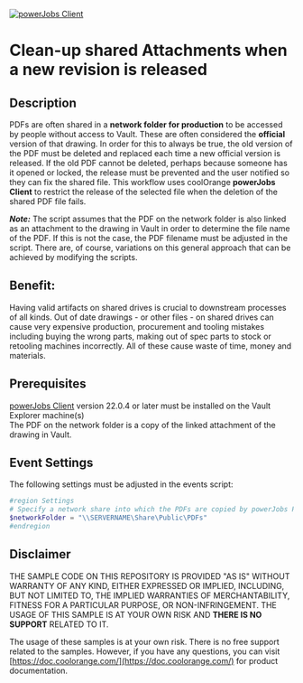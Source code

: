 [![powerJobs Client](https://img.shields.io/badge/powerJobs_Client-24.0.4-orange.svg)](https://www.coolorange.com/powerjobs)

# Clean-up shared Attachments when a new revision is released


## Description
PDFs are often shared in a **network folder for production** to be accessed by people without access to Vault. These are often considered the **official** version of that drawing. In order for this to always be true, the old version of the PDF must be deleted and replaced each time a new official version is released. If the old PDF cannot be deleted, perhaps because someone has it opened or locked, the release must be prevented and the user notified so they can fix the shared file.
This workflow uses coolOrange **powerJobs Client** to restrict the release of the selected file when the deletion of the shared PDF file fails.

***Note:*** The script assumes that the PDF on the network folder is also linked as an attachment to the drawing in Vault in order to determine the file name of the PDF. If this is not the case, the PDF filename must be adjusted in the script. There are, of course, variations on this general approach that can be achieved by modifying the scripts.

## Benefit:
Having valid artifacts on shared drives is crucial to downstream processes of all kinds. Out of date drawings - or other files - on shared drives can cause very expensive production, procurement and tooling mistakes including buying the wrong parts, making out of spec parts to stock or retooling machines incorrectly. All of these cause waste of time, money and materials.

## Prerequisites
[powerJobs Client](https://www.coolorange.com/powerjobs) version 22.0.4 or later must be installed on the Vault Explorer machine(s)  
The PDF on the network folder is a copy of the linked attachment of the drawing in Vault.

## Event Settings
The following settings must be adjusted in the events script:

```powershell
#region Settings
# Specify a network share into which the PDFs are copied by powerJobs Processor (e.g. \\SERVERNAME\Share\Public\PDFs\)
$networkFolder = "\\SERVERNAME\Share\Public\PDFs"
#endregion
```

## Disclaimer

THE SAMPLE CODE ON THIS REPOSITORY IS PROVIDED "AS IS" WITHOUT WARRANTY OF ANY KIND, EITHER EXPRESSED OR IMPLIED, INCLUDING, BUT NOT LIMITED TO, THE IMPLIED WARRANTIES OF MERCHANTABILITY, FITNESS FOR A PARTICULAR PURPOSE, OR NON-INFRINGEMENT.
THE USAGE OF THIS SAMPLE IS AT YOUR OWN RISK AND **THERE IS NO SUPPORT** RELATED TO IT.

The usage of these samples is at your own risk. There is no free support related to the samples. However, if you have any questions, you can visit [https://doc.coolorange.com/](https://doc.coolorange.com/) for product documentation.